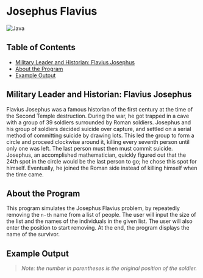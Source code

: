 # Josephus Flavius
![Java](https://img.shields.io/badge/java-%23ED8B00.svg?style=for-the-badge&logo=java&logoColor=white)
## Table of Contents
+ [Military Leader and Historian: Flavius Josephus](https://github.com/mcmunchie/josephus-flavius#military-leader-and-historian-:-flavius-josephus)
+ [About the Program](https://github.com/mcmunchie/josephus-flavius#about-the-program)
+ [Example Output](https://github.com/mcmunchie/josephus-flavius#example-output)
 ## Military Leader and Historian: Flavius Josephus
 Flavius Josephus was a famous historian of the first century at the time of the Second Temple destruction. During the war, he got trapped in a cave with a group of 39 soldiers surrounded by Roman soldiers. Josephus and his group of soldiers decided suicide over capture, and settled on a serial method of committing suicide by drawing lots. This led the group to form a circle and proceed clockwise around it, killing every seventh person until only one was left. The last person must then must commit suicide. Josephus, an accomplished mathematician, quickly figured out that the 24th spot in the circle would be the last person to go; he chose this spot for himself. Eventually, he joined the Roman side instead of killing himself when the time came.  
 
 ## About the Program
 This program simulates the Josephus Flavius problem, by repeatedly removing the `n-th` name from a list of people. The user will input the size of the list and the names of the individuals in the given list. The user will also enter the position to start removing. At the end, the program displays the name of the survivor. 
 
 ## Example Output
 
 > *Note: the number in parentheses is the original position of the soldier.*
 

